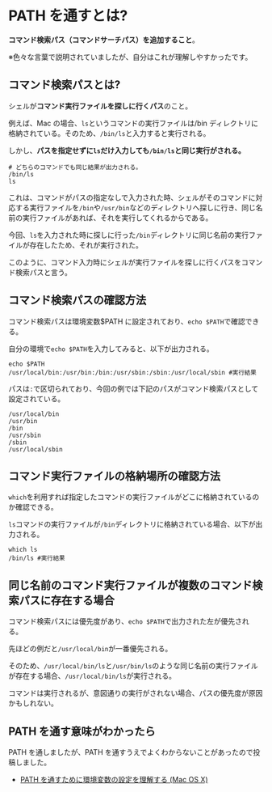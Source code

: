 # PATH を通すとは?

**コマンド検索パス（コマンドサーチパス）を追加すること**。

※色々な言葉で説明されていましたが、自分はこれが理解しやすかったです。

## コマンド検索パスとは?

シェルが**コマンド実行ファイルを探しに行くパス**のこと。

例えば、Mac の場合、`ls`というコマンドの実行ファイルは/bin ディレクトリに格納されている。そのため、`/bin/ls`と入力すると実行される。

しかし、**パスを指定せずに`ls`だけ入力しても`/bin/ls`と同じ実行がされる。**

```bash:コマンド
# どちらのコマンドでも同じ結果が出力される。
/bin/ls
ls
```

これは、コマンドがパスの指定なしで入力された時、シェルがそのコマンドに対応する実行ファイルを`/bin`や`/usr/bin`などのディレクトリへ探しに行き、同じ名前の実行ファイルがあれば、それを実行してくれるからである。

今回、`ls`を入力された時に探しに行った`/bin`ディレクトリに同じ名前の実行ファイルが存在したため、それが実行された。

このように、コマンド入力時にシェルが実行ファイルを探しに行くパスをコマンド検索パスと言う。

## コマンド検索パスの確認方法

コマンド検索パスは環境変数$PATH に設定されており、`echo $PATH`で確認できる。

自分の環境で`echo $PATH`を入力してみると、以下が出力される。

```bash:コマンド
echo $PATH
/usr/local/bin:/usr/bin:/bin:/usr/sbin:/sbin:/usr/local/sbin #実行結果
```

パスは`:`で区切られており、今回の例では下記のパスがコマンド検索パスとして設定されている。

```
/usr/local/bin
/usr/bin
/bin
/usr/sbin
/sbin
/usr/local/sbin
```

## コマンド実行ファイルの格納場所の確認方法

`which`を利用すれば指定したコマンドの実行ファイルがどこに格納されているのか確認できる。

`ls`コマンドの実行ファイルが`/bin`ディレクトリに格納されている場合、以下が出力される。

```bash:コマンド
which ls
/bin/ls #実行結果
```

## 同じ名前のコマンド実行ファイルが複数のコマンド検索パスに存在する場合

コマンド検索パスには優先度があり、`echo $PATH`で出力された左が優先される。

先ほどの例だと`/usr/local/bin`が一番優先される。

そのため、`/usr/local/bin/ls`と`/usr/bin/ls`のような同じ名前の実行ファイルが存在する場合、`/usr/local/bin/ls`が実行される。

コマンドは実行されるが、意図通りの実行がされない場合、パスの優先度が原因かもしれない。

## PATH を通す意味がわかったら

PATH を通しましたが、PATH を通すうえでよくわからないことがあったので投稿しました。

- [PATH を通すために環境変数の設定を理解する (Mac OS X)](http://qiita.com/soarflat/items/d5015bec37f8a8254380)
